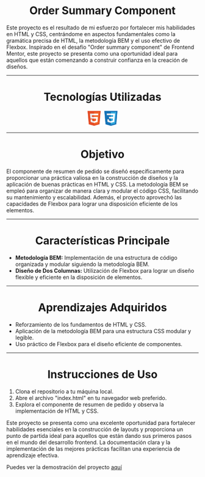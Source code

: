 <h1 align="center">Order Summary Component</h1>
<p>Este proyecto es el resultado de mi esfuerzo por fortalecer mis habilidades en HTML y CSS, centrándome en aspectos fundamentales como la gramática precisa de HTML, la metodología BEM y el uso efectivo de Flexbox. Inspirado en el desafío "Order summary component" de Frontend Mentor, este proyecto se presenta como una oportunidad ideal para aquellos que están comenzando a construir confianza en la creación de diseños.</p>
<hr>
<h1 align="center">Tecnologías Utilizadas</h1>
<div align="center">
  <img src="https://github.com/devicons/devicon/blob/master/icons/html5/html5-original.svg" alt="HTML5" title="HTML5" width="40px">
  <img src="https://github.com/devicons/devicon/blob/master/icons/css3/css3-original.svg" alt="CSS3" title="CSS3" width="40px">
</div>
<hr>
<h1 align="center">Objetivo</h1>
<p>El componente de resumen de pedido se diseñó específicamente para proporcionar una práctica valiosa en la construcción de diseños y la aplicación de buenas prácticas en HTML y CSS. La metodología BEM se empleó para organizar de manera clara y modular el código CSS, facilitando su mantenimiento y escalabilidad. Además, el proyecto aprovechó las capacidades de Flexbox para lograr una disposición eficiente de los elementos.</p>
<hr>
<h1 align="center">Características Principale</h1>
<ul>
  <li><b>Metodología BEM:</b> Implementación de una estructura de código organizada y modular siguiendo la metodología BEM.</li>
  <li><b>Diseño de Dos Columnas:</b> Utilización de Flexbox para lograr un diseño flexible y eficiente en la disposición de elementos.</li>
</ul>
<hr>
<h1 align="center">Aprendizajes Adquiridos</h1>
<ul>
  <li>Reforzamiento de los fundamentos de HTML y CSS.</li>
  <li>Aplicación de la metodología BEM para una estructura CSS modular y legible.</li>
  <li>Uso práctico de Flexbox para el diseño eficiente de componentes.</li>
</ul>
<hr>
<h1 align="center">Instrucciones de Uso</h1>
<ol>
  <li>Clona el repositorio a tu máquina local.</li>
  <li>Abre el archivo "index.html" en tu navegador web preferido.</li>
  <li>Explora el componente de resumen de pedido y observa la implementación de HTML y CSS.</li>
</ol>
<p>Este proyecto se presenta como una excelente oportunidad para fortalecer habilidades esenciales en la construcción de layouts y proporciona un punto de partida ideal para aquellos que están dando sus primeros pasos en el mundo del desarrollo frontend. La documentación clara y la implementación de las mejores prácticas facilitan una experiencia de aprendizaje efectiva.</p>
<p>Puedes ver la demostración del proyecto <a href="https://jordanmedinaortiz.github.io/OrderSummaryComponent/">aquí</a></p>
